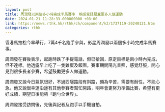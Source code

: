 ```yaml
---
layout: post
title: 周潤發以兩個多小時完成半馬賽事　稱感覺舒服冀更多人做運動
date: 2024-01-21 11:28:33.000000000 +08:00
link: https://news.rthk.hk/rthk/ch/component/k2/1737119-20240121.htm
categories: rthk
---
```


香港馬拉松今早舉行，7萬4千名跑手參與，影星周潤發以兩個多小時完成半馬賽事。

周潤發在賽後表示，起跑時跌了手提電話，但已拾回，原定目標是兩小時內完成，但不達標。他透露早上吃了一隻雞蛋及飯團，賽事期間陽光普照，感覺舒服，開心見到很多長者參賽，希望鼓勵更多人做運動。

周潤發又說今日氣氛很好，不過西隧路段有斜路，頗為辛苦，需要有耐性，不能心急。他又說很幸運沿途有其他參賽者幫忙開路，明年會更努力準備比賽，希望有更好成績，期望日後能夠「跑勻全世界」。

周潤發接受訪問後，先後與記者及跑手以手機自拍。
